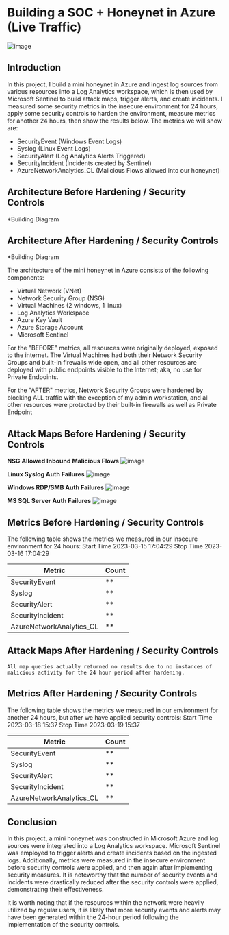 # Building a SOC + Honeynet in Azure (Live Traffic)
![image](https://github.com/erikhutson1/Cloud-SOC/assets/15833874/d5e409d4-9bb5-4933-bfaa-db6bdb9a8ea6)



## Introduction

In this project, I build a mini honeynet in Azure and ingest log sources from various resources into a Log Analytics workspace, which is then used by Microsoft Sentinel to build attack maps, trigger alerts, and create incidents. I measured some security metrics in the insecure environment for 24 hours, apply some security controls to harden the environment, measure metrics for another 24 hours, then show the results below. The metrics we will show are:

- SecurityEvent (Windows Event Logs)
- Syslog (Linux Event Logs)
- SecurityAlert (Log Analytics Alerts Triggered)
- SecurityIncident (Incidents created by Sentinel)
- AzureNetworkAnalytics_CL (Malicious Flows allowed into our honeynet)

## Architecture Before Hardening / Security Controls
*Building Diagram

## Architecture After Hardening / Security Controls
*Building Diagram

The architecture of the mini honeynet in Azure consists of the following components:

- Virtual Network (VNet)
- Network Security Group (NSG)
- Virtual Machines (2 windows, 1 linux)
- Log Analytics Workspace
- Azure Key Vault
- Azure Storage Account
- Microsoft Sentinel

For the "BEFORE" metrics, all resources were originally deployed, exposed to the internet. The Virtual Machines had both their Network Security Groups and built-in firewalls wide open, and all other resources are deployed with public endpoints visible to the Internet; aka, no use for Private Endpoints.

For the "AFTER" metrics, Network Security Groups were hardened by blocking ALL traffic with the exception of my admin workstation, and all other resources were protected by their built-in firewalls as well as Private Endpoint

## Attack Maps Before Hardening / Security Controls
**NSG Allowed Inbound Malicious Flows** ![image](https://github.com/erikhutson1/Cloud-SOC/assets/15833874/173ae1b0-7d6d-4882-89c6-63d725472555)

**Linux Syslog Auth Failures** ![image](https://github.com/erikhutson1/Cloud-SOC/assets/15833874/5a4cc8d7-801c-4263-976a-f87717df4b0f)

**Windows RDP/SMB Auth Failures** ![image](https://github.com/erikhutson1/Cloud-SOC/assets/15833874/522461a5-431d-4425-bc35-77b309613db1)

**MS SQL Server Auth Failures** ![image](https://github.com/erikhutson1/Cloud-SOC/assets/15833874/4f07474f-f3fb-4bfd-99fc-2c140c5546a1)



## Metrics Before Hardening / Security Controls

The following table shows the metrics we measured in our insecure environment for 24 hours:
Start Time 2023-03-15 17:04:29
Stop Time 2023-03-16 17:04:29

| Metric                   | Count
| ------------------------ | -----
| SecurityEvent            | **
| Syslog                   | **
| SecurityAlert            | **
| SecurityIncident         | **
| AzureNetworkAnalytics_CL | **

## Attack Maps After Hardening / Security Controls

```All map queries actually returned no results due to no instances of malicious activity for the 24 hour period after hardening.```

## Metrics After Hardening / Security Controls

The following table shows the metrics we measured in our environment for another 24 hours, but after we have applied security controls:
Start Time 2023-03-18 15:37
Stop Time	2023-03-19 15:37

| Metric                   | Count
| ------------------------ | -----
| SecurityEvent            | **
| Syslog                   | **
| SecurityAlert            | **
| SecurityIncident         | **
| AzureNetworkAnalytics_CL | **

## Conclusion

In this project, a mini honeynet was constructed in Microsoft Azure and log sources were integrated into a Log Analytics workspace. Microsoft Sentinel was employed to trigger alerts and create incidents based on the ingested logs. Additionally, metrics were measured in the insecure environment before security controls were applied, and then again after implementing security measures. It is noteworthy that the number of security events and incidents were drastically reduced after the security controls were applied, demonstrating their effectiveness.

It is worth noting that if the resources within the network were heavily utilized by regular users, it is likely that more security events and alerts may have been generated within the 24-hour period following the implementation of the security controls.
